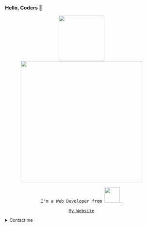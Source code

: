 ### Hello, Coders 👋 

<p align="center">
  <img src="https://logos.textgiraffe.com/logos/logo-name/26266952-designstyle-tools-m.png" width="150px"> <br>
  <img src="https://logos.textgiraffe.com/logos/logo-name/vivek-designstyle-boots-m.png" width="400px">
  <br><br>
  <samp>
I'm a Web Developer from  <img src="https://www.seekpng.com/png/full/250-2508510_india-png-transparent-clip-art-image-india-text.png" width="50px">.
   <br><br> <a href="vivekpal.vercel.app">My Website</a>
    <details>
      <summary>Contact me</summary>
      <ul>
          <li><a href="mailto:31vivekpal@gmail.com">Send an Email</a></li>
          <li><a href="https://codepen.io/vivekpal/">Codepen</a></li>
          <li><a href="https://instagram.com/vivekthinks/">Follow me on Instagram</a></li>
         <li><a href="https://www.linkedin.com/in/vivekpal1/">Linkedin</a></li>
        <li><a href="https://www.twitter.com/vivekpal_/">Twitter</a></li>
    </ul>
  </details>
          
  </samp>
  <be>
  
